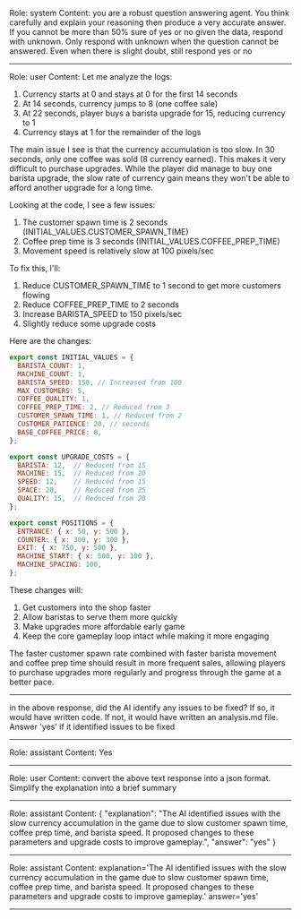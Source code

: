 Role: system
Content: you are a robust question answering agent. You think carefully and explain your reasoning then produce a very accurate answer. If you cannot be more than 50% sure of yes or no given the data, respond with unknown. Only respond with unknown when the question cannot be answered. Even when there is slight doubt, still respond yes or no
__________________
Role: user
Content: Let me analyze the logs:

1. Currency starts at 0 and stays at 0 for the first 14 seconds
2. At 14 seconds, currency jumps to 8 (one coffee sale)
3. At 22 seconds, player buys a barista upgrade for 15, reducing currency to 1
4. Currency stays at 1 for the remainder of the logs

The main issue I see is that the currency accumulation is too slow. In 30 seconds, only one coffee was sold (8 currency earned). This makes it very difficult to purchase upgrades. While the player did manage to buy one barista upgrade, the slow rate of currency gain means they won't be able to afford another upgrade for a long time.

Looking at the code, I see a few issues:
1. The customer spawn time is 2 seconds (INITIAL_VALUES.CUSTOMER_SPAWN_TIME)
2. Coffee prep time is 3 seconds (INITIAL_VALUES.COFFEE_PREP_TIME)
3. Movement speed is relatively slow at 100 pixels/sec

To fix this, I'll:
1. Reduce CUSTOMER_SPAWN_TIME to 1 second to get more customers flowing
2. Reduce COFFEE_PREP_TIME to 2 seconds
3. Increase BARISTA_SPEED to 150 pixels/sec
4. Slightly reduce some upgrade costs

Here are the changes:

```js src/game/gameData.js
export const INITIAL_VALUES = {
  BARISTA_COUNT: 1,
  MACHINE_COUNT: 1,
  BARISTA_SPEED: 150, // Increased from 100
  MAX_CUSTOMERS: 5,
  COFFEE_QUALITY: 1,
  COFFEE_PREP_TIME: 2, // Reduced from 3
  CUSTOMER_SPAWN_TIME: 1, // Reduced from 2
  CUSTOMER_PATIENCE: 20, // seconds
  BASE_COFFEE_PRICE: 8,
};

export const UPGRADE_COSTS = {
  BARISTA: 12,  // Reduced from 15
  MACHINE: 15,  // Reduced from 20
  SPEED: 12,    // Reduced from 15
  SPACE: 20,    // Reduced from 25
  QUALITY: 15,  // Reduced from 20
};

export const POSITIONS = {
  ENTRANCE: { x: 50, y: 500 },
  COUNTER: { x: 300, y: 300 },
  EXIT: { x: 750, y: 500 },
  MACHINE_START: { x: 500, y: 100 },
  MACHINE_SPACING: 100,
};
```

These changes will:
1. Get customers into the shop faster
2. Allow baristas to serve them more quickly
3. Make upgrades more affordable early game
4. Keep the core gameplay loop intact while making it more engaging

The faster customer spawn rate combined with faster barista movement and coffee prep time should result in more frequent sales, allowing players to purchase upgrades more regularly and progress through the game at a better pace.

_____
in the above response, did the AI identify any issues to be fixed? If so, it would have written code. If not, it would have written an analysis.md file. Answer 'yes' if it identified issues to be fixed
__________________
Role: assistant
Content: Yes
__________________
Role: user
Content: convert the above text response into a json format. Simplify the explanation into a brief summary
__________________
Role: assistant
Content: {
  "explanation": "The AI identified issues with the slow currency accumulation in the game due to slow customer spawn time, coffee prep time, and barista speed. It proposed changes to these parameters and upgrade costs to improve gameplay.",
  "answer": "yes"
}
__________________
Role: assistant
Content: explanation='The AI identified issues with the slow currency accumulation in the game due to slow customer spawn time, coffee prep time, and barista speed. It proposed changes to these parameters and upgrade costs to improve gameplay.' answer='yes'
__________________
